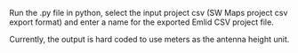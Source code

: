 Run the .py file in python, select the input project csv (SW Maps project csv export format) and enter a name for the exported Emlid CSV project file.

Currently, the output is hard coded to use meters as the antenna height unit.
